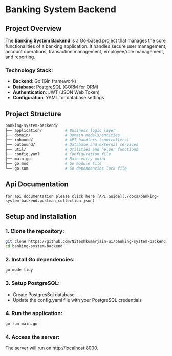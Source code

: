 # Banking System Backend

## Project Overview

The **Banking System Backend** is a Go-based project that manages the core functionalities of a banking application. It handles secure user management, account operations, transaction management, employee/role management, and reporting.

### Technology Stack:

- **Backend**: Go (Gin framework)
- **Database**: PostgreSQL (GORM for ORM)
- **Authentication**: JWT (JSON Web Token)
- **Configuration**: YAML for database settings

## Project Structure

```bash
banking-system-backend/
├── application/          # Business logic layer
├── domain/               # Domain models/entities
├── inbound/              # API handlers (controllers)
├── outbound/             # Database and external services
├── util/                 # Utilities and helper functions
├── config.yaml           # Configuration file
├── main.go               # Main entry point
├── go.mod                # Go module file
└── go.sum                # Go dependencies lock file
```

## Api Documentation

    for api documentation please click here [API Guide](./docs/banking-system-backend.postman_collection.json)

## Setup and Installation

### 1. Clone the repository:

```bash
git clone https://github.com/Niteshkumarjain-ui/banking-system-backend.git
cd banking-system-backend
```

### 2. Install Go dependencies:

```bash
go mode tidy
```

### 3. Setup PostgreSQL:

- Create PostgresSql database
- Update the config.yaml file with your PostgreSQL credentials

### 4. Run the application:

```bash
go run main.go
```

### 4. Access the server:

The server will run on http://localhost:8000.
